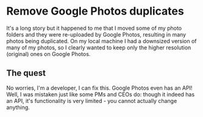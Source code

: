 # Remove Google Photos duplicates
It's a long story but it happened to me that I moved some of my photo folders and they were re-uploaded by Google Photos, resulting in many photos being duplicated. On my local machine I had a downsized version of many of my photos, so I clearly wanted to keep only the higher resolution (original) ones on Google Photos.

## The quest
No worries, I'm a developer, I can fix this. Google Photos even has an API! Well, I was mistaken just like some PMs and CEOs do: though it indeed has an API, it's functionality is very limited - you cannot actually change anything.